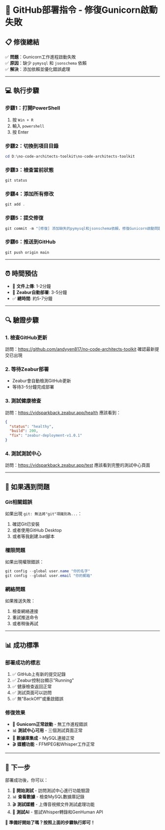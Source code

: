 # 🚀 GitHub部署指令 - 修復Gunicorn啟動失敗

## 📋 **修復總結**
✅ **問題**：Gunicorn工作進程啟動失敗  
✅ **原因**：缺少 `pymysql` 和 `jsonschema` 依賴  
✅ **解決**：添加依賴並優化錯誤處理  

---

## 💻 **執行步驟**

### **步驟1：打開PowerShell**
1. 按 `Win + R`
2. 輸入 `powershell`
3. 按 Enter

### **步驟2：切換到項目目錄**
```powershell
cd D:\no-code-architects-toolkit\no-code-architects-toolkit
```

### **步驟3：檢查當前狀態**
```powershell
git status
```

### **步驟4：添加所有修改**
```powershell
git add .
```

### **步驟5：提交修復**
```powershell
git commit -m "[修復] 添加缺失的pymysql和jsonschema依賴，修復Gunicorn啟動問題"
```

### **步驟6：推送到GitHub**
```powershell
git push origin main
```

---

## ⏰ **時間預估**
- 📁 **文件上傳**: 1-2分鐘
- 🔄 **Zeabur自動部署**: 3-5分鐘
- ✅ **總時間**: 約5-7分鐘

---

## 🔍 **驗證步驟**

### **1. 檢查GitHub更新**
訪問：https://github.com/andyyen817/no-code-architects-toolkit
確認最新提交已出現

### **2. 等待Zeabur部署**
- Zeabur會自動檢測GitHub更新
- 等待3-5分鐘完成部署

### **3. 測試健康檢查**
訪問：https://vidsparkback.zeabur.app/health
應該看到：
```json
{
  "status": "healthy",
  "build": 200,
  "fix": "zeabur-deployment-v1.0.1"
}
```

### **4. 測試測試中心**
訪問：https://vidsparkback.zeabur.app/test
應該看到完整的測試中心頁面

---

## 🚨 **如果遇到問題**

### **Git相關錯誤**
如果出現 `git: 無法將"git"項識別為...`：
1. 確認Git已安裝
2. 或者使用GitHub Desktop
3. 或者等我創建.bat腳本

### **權限問題**
如果出現權限錯誤：
```powershell
git config --global user.name "你的名字"
git config --global user.email "你的郵箱"
```

### **網絡問題**
如果推送失敗：
1. 檢查網絡連接
2. 重試推送命令
3. 或者稍後再試

---

## 📊 **成功標準**

### **部署成功的標志**
1. ✅ GitHub上有新的提交記錄
2. ✅ Zeabur控制台顯示"Running"
3. ✅ 健康檢查返回正常
4. ✅ 測試頁面可以訪問
5. ✅ 無"BackOff"或重啟錯誤

### **修復效果**
- 🔧 **Gunicorn正常啟動** - 無工作進程錯誤
- 📊 **測試中心可用** - 三個測試頁面正常
- 💾 **數據庫集成** - MySQL連接正常
- 🎬 **媒體功能** - FFMPEG和Whisper工作正常

---

## 🎯 **下一步**

部署成功後，你可以：
1. 🧪 **開始測試** - 訪問測試中心進行功能驗證
2. 📊 **查看數據** - 檢查MySQL數據庫記錄
3. 🎬 **測試媒體** - 上傳音視頻文件測試處理功能
4. 🤖 **測試AI** - 嘗試Whisper轉錄和GenHuman API

**🎉 準備好開始了嗎？按照上面的步驟執行即可！**

